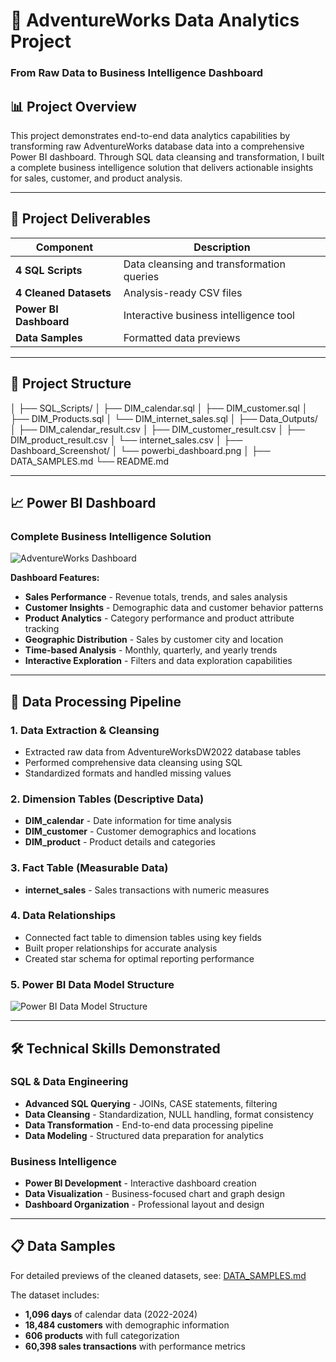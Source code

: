 # 🚀 AdventureWorks Data Analytics Project
### From Raw Data to Business Intelligence Dashboard

## 📊 Project Overview
This project demonstrates end-to-end data analytics capabilities by transforming raw AdventureWorks database data into a comprehensive Power BI dashboard. Through SQL data cleansing and transformation, I built a complete business intelligence solution that delivers actionable insights for sales, customer, and product analysis.

---

## 🎯 Project Deliverables

| Component | Description |
|-----------|-------------|
| **4 SQL Scripts** | Data cleansing and transformation queries |
| **4 Cleaned Datasets** | Analysis-ready CSV files |
| **Power BI Dashboard** | Interactive business intelligence tool |
| **Data Samples** | Formatted data previews |

---

## 📁 Project Structure
│
├── SQL_Scripts/
│ ├── DIM_calendar.sql
│ ├── DIM_customer.sql
│ ├── DIM_Products.sql
│ └── DIM_internet_sales.sql
│
├── Data_Outputs/
│ ├── DIM_calendar_result.csv
│ ├── DIM_customer_result.csv
│ ├── DIM_product_result.csv
│ └── internet_sales.csv
│
├── Dashboard_Screenshot/
│ └── powerbi_dashboard.png
│
├── DATA_SAMPLES.md
└── README.md

---

## 📈 Power BI Dashboard

### Complete Business Intelligence Solution
![AdventureWorks Dashboard](https://github.com/Rida-khsiouine/AdventureWorks-Data-Cleaning-Power-BI-Dashboard-Project/blob/2fd6fe847f8442be00214fa5cb9f1c65ae077b44/%F0%9F%93%B8%20Dashboard_Screenshot/powerbi_dashboard.png)

**Dashboard Features:**
- **Sales Performance** - Revenue totals, trends, and sales analysis
- **Customer Insights** - Demographic data and customer behavior patterns
- **Product Analytics** - Category performance and product attribute tracking
- **Geographic Distribution** - Sales by customer city and location
- **Time-based Analysis** - Monthly, quarterly, and yearly trends
- **Interactive Exploration** - Filters and data exploration capabilities

---

## 🔧 Data Processing Pipeline

### 1. **Data Extraction & Cleansing**
- Extracted raw data from AdventureWorksDW2022 database tables
- Performed comprehensive data cleansing using SQL
- Standardized formats and handled missing values

### 2. **Dimension Tables** (Descriptive Data)
- **DIM_calendar** - Date information for time analysis
- **DIM_customer** - Customer demographics and locations  
- **DIM_product** - Product details and categories

### 3. **Fact Table** (Measurable Data)
- **internet_sales** - Sales transactions with numeric measures

### 4. **Data Relationships**
- Connected fact table to dimension tables using key fields
- Built proper relationships for accurate analysis
- Created star schema for optimal reporting performance

### 5. **Power BI Data Model Structure**
![Power BI Data Model Structure](https://github.com/Rida-khsiouine/AdventureWorks-Data-Cleaning-Power-BI-Dashboard-Project/blob/a4dbe5a49f256f64344281782f661f6b50a45508/%F0%9F%93%B8%20Dashboard_Screenshot/Power_BI_Data_Model_Structure.png)

---

## 🛠 Technical Skills Demonstrated

### SQL & Data Engineering
- **Advanced SQL Querying** - JOINs, CASE statements, filtering
- **Data Cleansing** - Standardization, NULL handling, format consistency
- **Data Transformation** - End-to-end data processing pipeline
- **Data Modeling** - Structured data preparation for analytics

### Business Intelligence
- **Power BI Development** - Interactive dashboard creation
- **Data Visualization** - Business-focused chart and graph design
- **Dashboard Organization** - Professional layout and design

---

## 📋 Data Samples

For detailed previews of the cleaned datasets, see: [DATA_SAMPLES.md](DATA_SAMPLES.md)

The dataset includes:
- **1,096 days** of calendar data (2022-2024)
- **18,484 customers** with demographic information
- **606 products** with full categorization
- **60,398 sales transactions** with performance metrics
